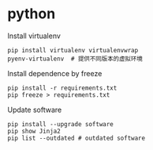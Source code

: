 # python

Install virtualenv
```
pip install virtualenv virtualenvwrap
pyenv-virtualenv  # 提供不同版本的虚拟环境
```

Install dependence by freeze
```
pip install -r requirements.txt
pip freeze > requirements.txt
```

Update software
```
pip install --upgrade software
pip show Jinja2
pip list --outdated # outdated software
```
